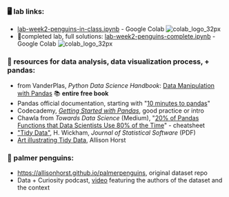 ### 🖥️ lab links: 
- [lab-week2-penguins-in-class.ipynb](https://colab.research.google.com/github/mab253/dataviz_fall23/blob/main/week2/lab_week2_penguins_in_class.ipynb) -  Google Colab ![colab_logo_32px](https://github.com/mab253/dataviz_fall23/assets/17707843/9f26ae0a-cf0f-42c2-a1f5-584bb38a36c7)
- 🔬completed lab, full solutions: [lab-week2-penguins-complete.ipynb](https://colab.research.google.com/github/mab253/dataviz_fall23/blob/main/week2/lab_week2_penguins_complete.ipynb) -  Google Colab ![colab_logo_32px](https://github.com/mab253/dataviz_fall23/assets/17707843/9f26ae0a-cf0f-42c2-a1f5-584bb38a36c7)
  
### 🤖 resources for data analysis, data visualization process, + pandas: 

- from VanderPlas, _Python Data Science Handbook_: [Data Manipulation with Pandas](https://jakevdp.github.io/PythonDataScienceHandbook/03.00-introduction-to-pandas.html) 📚 **entire free book**
- Pandas official documentation, starting with "[10 minutes to pandas](https://pandas.pydata.org/docs/user_guide/10min.html)"
- Codecademy, [_Getting Started with Pandas_](https://www.codecademy.com/learn/getting-started-with-python-for-data-science), good practice or intro
- Chawla from _Towards Data Science_ (Medium), "[20% of Pandas Functions that Data Scientists Use 80% of the Time](https://towardsdatascience.com/20-of-pandas-functions-that-data-scientists-use-80-of-the-time-a4ff1b694707)" - cheatsheet
- ["Tidy Data"](https://vita.had.co.nz/papers/tidy-data.pdf), H. Wickham, _Journal of Statistical Software_ (PDF)
- [Art illustrating Tidy Data](https://allisonhorst.com/other-r-fun), Allison Horst

### 🐧 palmer penguins:

- https://allisonhorst.github.io/palmerpenguins, original dataset repo
- Data + Curiosity podcast, [video](https://www.youtube.com/watch?v=HZf5s_QWEpA) featuring the authors of the dataset and the context
